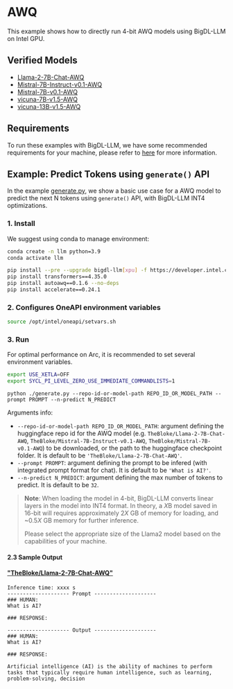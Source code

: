 # AWQ
This example shows how to directly run 4-bit AWQ models using BigDL-LLM on Intel GPU.

## Verified Models
- [Llama-2-7B-Chat-AWQ](https://huggingface.co/TheBloke/Llama-2-7B-Chat-AWQ)
- [Mistral-7B-Instruct-v0.1-AWQ](https://huggingface.co/TheBloke/Mistral-7B-Instruct-v0.1-AWQ)
- [Mistral-7B-v0.1-AWQ](https://huggingface.co/TheBloke/Mistral-7B-v0.1-AWQ)
- [vicuna-7B-v1.5-AWQ](https://huggingface.co/TheBloke/vicuna-7B-v1.5-AWQ)
- [vicuna-13B-v1.5-AWQ](https://huggingface.co/TheBloke/vicuna-13B-v1.5-AWQ)

## Requirements
To run these examples with BigDL-LLM, we have some recommended requirements for your machine, please refer to [here](https://github.com/intel-analytics/BigDL/tree/main/python/llm/example/GPU#requirements) for more information.

## Example: Predict Tokens using `generate()` API
In the example [generate.py](./generate.py), we show a basic use case for a AWQ model to predict the next N tokens using `generate()` API, with BigDL-LLM INT4 optimizations.
### 1. Install
We suggest using conda to manage environment:
```bash
conda create -n llm python=3.9
conda activate llm

pip install --pre --upgrade bigdl-llm[xpu] -f https://developer.intel.com/ipex-whl-stable-xpu
pip install transformers==4.35.0
pip install autoawq==0.1.6 --no-deps
pip install accelerate==0.24.1
```

### 2. Configures OneAPI environment variables
```bash
source /opt/intel/oneapi/setvars.sh
```

### 3. Run

For optimal performance on Arc, it is recommended to set several environment variables.

```bash
export USE_XETLA=OFF
export SYCL_PI_LEVEL_ZERO_USE_IMMEDIATE_COMMANDLISTS=1
```

```
python ./generate.py --repo-id-or-model-path REPO_ID_OR_MODEL_PATH --prompt PROMPT --n-predict N_PREDICT
```

Arguments info:
- `--repo-id-or-model-path REPO_ID_OR_MODEL_PATH`: argument defining the huggingface repo id for the AWQ model (e.g. `TheBloke/Llama-2-7B-Chat-AWQ`, `TheBloke/Mistral-7B-Instruct-v0.1-AWQ`, `TheBloke/Mistral-7B-v0.1-AWQ`) to be downloaded, or the path to the huggingface checkpoint folder. It is default to be `'TheBloke/Llama-2-7B-Chat-AWQ'`.
- `--prompt PROMPT`: argument defining the prompt to be infered (with integrated prompt format for chat). It is default to be `'What is AI?'`.
- `--n-predict N_PREDICT`: argument defining the max number of tokens to predict. It is default to be `32`.

> **Note**: When loading the model in 4-bit, BigDL-LLM converts linear layers in the model into INT4 format. In theory, a *X*B model saved in 16-bit will requires approximately 2*X* GB of memory for loading, and ~0.5*X* GB memory for further inference.
>
> Please select the appropriate size of the Llama2 model based on the capabilities of your machine.

#### 2.3 Sample Output
#### ["TheBloke/Llama-2-7B-Chat-AWQ"](https://huggingface.co/TheBloke/Llama-2-7B-Chat-AWQ)
```log
Inference time: xxxx s
-------------------- Prompt --------------------
### HUMAN:
What is AI?

### RESPONSE:

-------------------- Output --------------------
### HUMAN:
What is AI?

### RESPONSE:

Artificial intelligence (AI) is the ability of machines to perform tasks that typically require human intelligence, such as learning, problem-solving, decision
```

